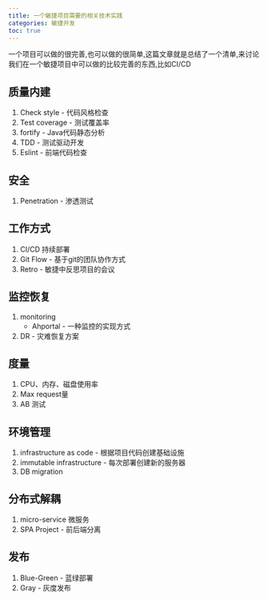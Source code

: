 ```yaml
---
title: 一个敏捷项目需要的相关技术实践
categories: 敏捷开发
toc: true
---
```


一个项目可以做的很完善,也可以做的很简单,这篇文章就是总结了一个清单,来讨论我们在一个敏捷项目中可以做的比较完善的东西,比如CI/CD

## 质量内建

1. Check style - 代码风格检查
2. Test coverage - 测试覆盖率
3. fortify - Java代码静态分析
4. TDD - 测试驱动开发
5. Eslint - 前端代码检查

## 安全

1. Penetration - 渗透测试

## 工作方式

1. CI/CD 持续部署
2. Git Flow - 基于git的团队协作方式
3. Retro - 敏捷中反思项目的会议

## 监控恢复

1. monitoring
    - Ahportal - 一种监控的实现方式
2. DR - 灾难恢复方案

## 度量

1. CPU、内存、磁盘使用率
2. Max request量
3. AB 测试

## 环境管理

1. infrastructure as code - 根据项目代码创建基础设施
2. immutable infrastructure - 每次部署创建新的服务器
3. DB migration

## 分布式解耦

1. micro-service 微服务
2. SPA Project - 前后端分离

## 发布

1. Blue-Green - 蓝绿部署
2. Gray - 灰度发布